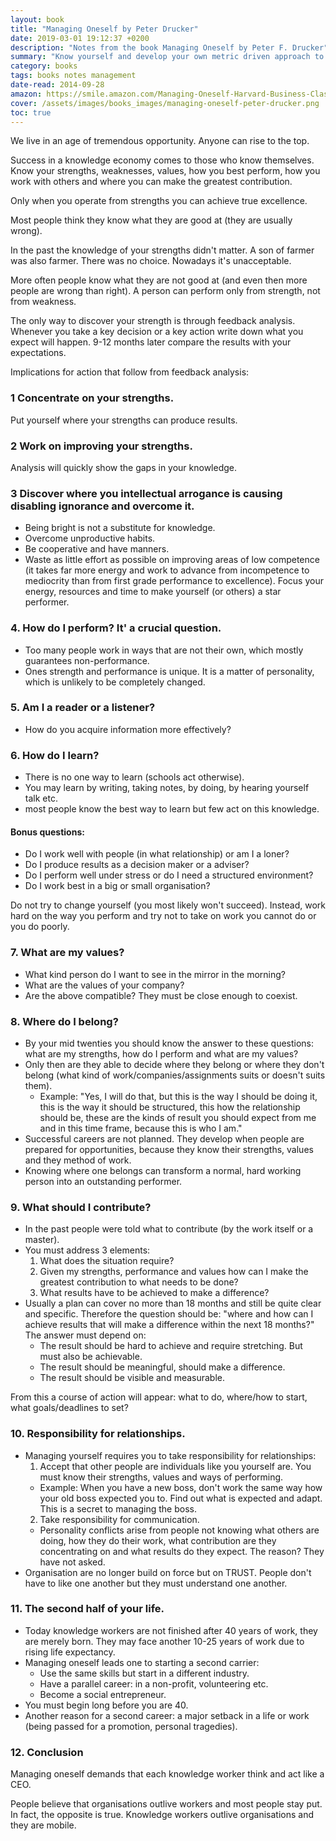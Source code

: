 ```yaml
---
layout: book
title: "Managing Oneself by Peter Drucker"
date: 2019-03-01 19:12:37 +0200
description: "Notes from the book Managing Oneself by Peter F. Drucker"
summary: "Know yourself and develop your own metric driven approach to managing yourself. Put yourself in situations where your strengths can produce results. Don't try to change others. Recognize their strengths and help them promote their strengths."
category: books
tags: books notes management  
date-read: 2014-09-28
amazon: https://smile.amazon.com/Managing-Oneself-Harvard-Business-Classics/dp/142212312X
cover: /assets/images/books_images/managing-oneself-peter-drucker.png
toc: true
---
```


We live in an age of tremendous opportunity. Anyone can rise to the top.
 
Success in a knowledge economy comes to those who know themselves. Know your strengths, weaknesses, values, how you best perform, how you work with others and where you can make the greatest contribution.
 
Only when you operate from strengths you can achieve true excellence.

Most people think they know what they are good at (they are usually wrong).

In the past the knowledge of your strengths didn't matter. A son of farmer was also farmer. There was no choice. Nowadays it's unacceptable.
     
More often people know what they are not good at (and even then more people are wrong than right).
A person can perform only from strength, not from weakness.

The only way to discover your strength is through feedback analysis. Whenever you take a key decision or a key action write down what you expect will happen. 9-12 months later compare the results with your expectations.

Implications for action that follow from feedback analysis:
 
### 1 Concentrate on your strengths. 

Put yourself where your strengths can produce results.
 
### 2 Work on improving your strengths.

Analysis will quickly show the gaps in your knowledge.

### 3 Discover where you intellectual arrogance is causing disabling ignorance and overcome it.
- Being bright is not a substitute for knowledge.
- Overcome unproductive habits.
- Be cooperative and have manners.
- Waste as little effort as possible on improving areas of low competence (it takes far more energy and work to advance from incompetence to mediocrity than from first grade performance to excellence). Focus your energy, resources and time to make yourself (or others) a star performer.
 
### 4. How do I perform? It' a crucial question.
- Too many people work in ways that are not their own, which mostly guarantees non-performance.
- Ones strength and performance is unique. It is a matter of personality, which is unlikely to be completely changed.
 
### 5. Am I a reader or a listener?
- How do you acquire information more effectively?
 
### 6. How do I learn?
- There is no one way to learn (schools act otherwise).
- You may learn by writing, taking notes, by doing, by hearing yourself talk etc.
- most people know the best way to learn but few act on this knowledge.
 
#### Bonus questions:
- Do I work well with people (in what relationship) or am I a loner?
- Do I produce results as a decision maker or a adviser?
- Do I perform well under stress or do I need a structured environment?
- Do I work best in a big or small organisation?

Do not try to change yourself (you most likely won't succeed). Instead, work hard on the way you perform and try not to take on work you cannot do or you do poorly.
 
### 7. What are my values?
- What kind person do I want to see in the mirror in the morning?
- What are the values of your company?
- Are the above compatible? They must be close enough to coexist.
 
### 8. Where do I belong?
- By your mid twenties you should know the answer to these questions: what are my strengths, how do I perform and what are my values? 
- Only then are they able to decide where they belong or where they don't belong (what kind of work/companies/assignments suits or doesn't suits them).
  - Example: "Yes, I will do that, but this is the way I should be doing it, this is the way it should be structured, this how the relationship should be, these are the kinds of result you should expect from me and in this time frame, because this is who I am."
- Successful careers are not planned. They develop when people are prepared for opportunities, because they know their strengths, values and they method of work.
- Knowing where one belongs can transform a normal, hard working person into an outstanding performer.

### 9. What should I contribute?
- In the past people were told what to contribute (by the work itself or a master).
- You must address 3 elements:
  1. What does the situation require?
  2. Given my strengths, performance and values how can I make the greatest contribution to what needs to be done?
  3. What results have to be achieved to make a difference?
- Usually a plan can cover no more than 18 months and still be quite clear and specific. Therefore the question should be: "where and how can I achieve results that will make a difference within the next 18 months?" The answer must depend on:
  * The result should be hard to achieve and require stretching. But must also be achievable.
  * The result should be meaningful, should make a difference.
  * The result should be visible and measurable.

From this a course of action will appear: what to do, where/how to start, what goals/deadlines to set?
 
### 10. Responsibility for relationships.
- Managing yourself requires you to take responsibility for relationships:
  1. Accept that other people are individuals like you yourself are. You must know their strengths, values and ways of performing.
    * Example: When you have a new boss, don't work the same way how your old boss expected you to. Find out what is expected and adapt. This is a secret to managing the boss.
  2. Take responsibility for communication.
    * Personality conflicts arise from people not knowing what others are doing, how they do their work, what contribution are they concentrating on and what results do they expect. The reason? They have not asked.
- Organisation are no longer build on force but on TRUST. People don't have to like one another but they must understand one another.
 
### 11. The second half of your life.
- Today knowledge workers are not finished after 40 years of work, they are merely born. They may face another 10-25 years of work due to rising life expectancy.
- Managing oneself leads one to starting a second carrier:
     - Use the same skills but start in a different industry.
     - Have a parallel career: in a non-profit, volunteering etc.
     - Become a social entrepreneur.
- You must begin long before you are 40.
- Another reason for a second career: a major setback in a life or work (being passed for a promotion, personal tragedies).

### 12. Conclusion

Managing oneself demands that each knowledge worker think and act like a CEO.

People believe that organisations outlive workers and most people stay put. In fact, the opposite is true. Knowledge workers outlive organisations and they are mobile.
